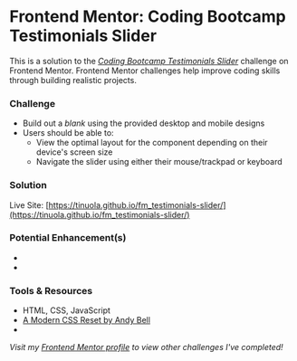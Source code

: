 # Frontend Mentor: Coding Bootcamp Testimonials Slider
This is a solution to the _[Coding Bootcamp Testimonials Slider](https://www.frontendmentor.io/challenges/coding-bootcamp-testimonials-slider-4FNyLA8JL)_ challenge on Frontend Mentor. Frontend Mentor challenges help improve coding skills through building realistic projects.


### Challenge
- Build out a _blank_ using the provided desktop and mobile designs
- Users should be able to:
  - View the optimal layout for the component depending on their device's screen size
  - Navigate the slider using either their mouse/trackpad or keyboard


### Solution
Live Site: [https://tinuola.github.io/fm_testimonials-slider/](https://tinuola.github.io/fm_testimonials-slider/)


### Potential Enhancement(s)
- 
- 


### Tools & Resources
- HTML, CSS, JavaScript
- [A Modern CSS Reset by Andy Bell](https://piccalil.li/blog/a-modern-css-reset/)
- []()


_Visit my [Frontend Mentor profile](https://www.frontendmentor.io/profile/tinuola) to view other challenges I've completed!_